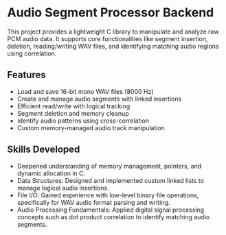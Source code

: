 # Audio Segment Processor Backend

This project provides a lightweight C library to manipulate and analyze raw PCM audio data. It supports core functionalities like segment insertion, deletion, reading/writing WAV files, and identifying matching audio regions using correlation.

## Features
- Load and save 16-bit mono WAV files (8000 Hz)
- Create and manage audio segments with linked insertions
- Efficient read/write with logical tracking
- Segment deletion and memory cleanup
- Identify audio patterns using cross-correlation
- Custom memory-managed audio track manipulation

## Skills Developed
- Deepened understanding of memory management, pointers, and dynamic allocation in C.
- Data Structures: Designed and implemented custom linked lists to manage logical audio insertions.
- File I/O: Gained experience with low-level binary file operations, specifically for WAV audio format parsing and writing.
- Audio Processing Fundamentals: Applied digital signal processing concepts such as dot product correlation to identify matching audio segments.
